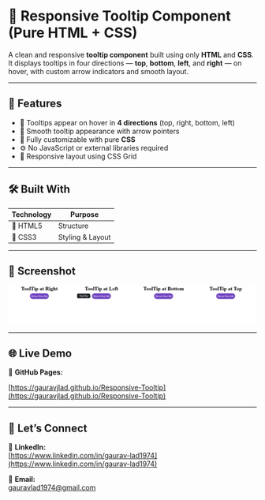 # 🧭 Responsive Tooltip Component (Pure HTML + CSS)

A clean and responsive **tooltip component** built using only **HTML** and **CSS**.  
It displays tooltips in four directions — **top**, **bottom**, **left**, and **right** — on hover, with custom arrow indicators and smooth layout.

---

## 🎨 Features

- 📌 Tooltips appear on hover in **4 directions** (top, right, bottom, left)
- 💬 Smooth tooltip appearance with arrow pointers
- 🎨 Fully customizable with pure **CSS**
- ⚙️ No JavaScript or external libraries required
- 📱 Responsive layout using CSS Grid

---

## 🛠️ Built With

| Technology | Purpose          |
| ---------- | ---------------- |
| 🧱 HTML5   | Structure        |
| 🎨 CSS3    | Styling & Layout |

---

## 📸 Screenshot

![Responsive Tooltip Component](preview/responsive-tooltip-preview.png)

---

## 🌐 Live Demo

🔗 **GitHub Pages:**

[https://gauravjlad.github.io/Responsive-Tooltip](https://gauravjlad.github.io/Responsive-Tooltip)

---

## 📧 Let’s Connect

🔗 **LinkedIn:**  
[https://www.linkedin.com/in/gaurav-lad1974](https://www.linkedin.com/in/gaurav-lad1974)

📨 **Email:**  
gauravlad1974@gmail.com
